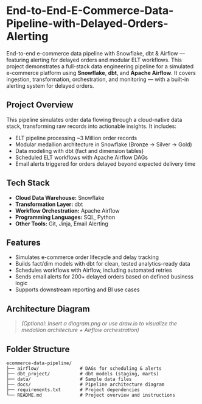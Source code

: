 # End-to-End-E-Commerce-Data-Pipeline-with-Delayed-Orders-Alerting
End-to-end e-commerce data pipeline with Snowflake, dbt &amp; Airflow — featuring alerting for delayed orders and modular ELT workflows.
This project demonstrates a full-stack data engineering pipeline for a simulated e-commerce platform using **Snowflake**, **dbt**, and **Apache Airflow**. It covers ingestion, transformation, orchestration, and monitoring — with a built-in alerting system for delayed orders.


## Project Overview

This pipeline simulates order data flowing through a cloud-native data stack, transforming raw records into actionable insights. It includes:

- ELT pipeline processing ~3 Million order records
- Modular medallion architecture in Snowflake (Bronze → Silver → Gold)
- Data modeling with dbt (fact and dimension tables)
- Scheduled ELT workflows with Apache Airflow DAGs
- Email alerts triggered for orders delayed beyond expected delivery time


## Tech Stack

- **Cloud Data Warehouse:** Snowflake
- **Transformation Layer:** dbt
- **Workflow Orchestration:** Apache Airflow
- **Programming Languages:** SQL, Python
- **Other Tools:** Git, Jinja, Email Alerting


## Features

- Simulates e-commerce order lifecycle and delay tracking
- Builds fact/dim models with dbt for clean, tested analytics-ready data
- Schedules workflows with Airflow, including automated retries
- Sends email alerts for 200+ delayed orders based on defined business logic
- Supports downstream reporting and BI use cases


## Architecture Diagram

> *(Optional: Insert a diagram.png or use draw.io to visualize the medallion architecture + Airflow orchestration)*



## Folder Structure

```
ecommerce-data-pipeline/
├── airflow/               # DAGs for scheduling & alerts
├── dbt_project/           # dbt models (staging, marts)
├── data/                  # Sample data files
├── docs/                  # Pipeline architecture diagram
├── requirements.txt       # Project dependencies
└── README.md              # Project overview and instructions
```
